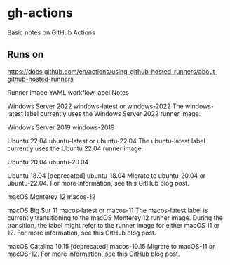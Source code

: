 # gh-actions

Basic notes on GitHub Actions

## Runs on

https://docs.github.com/en/actions/using-github-hosted-runners/about-github-hosted-runners

Runner image	YAML workflow label	Notes

Windows Server 2022	windows-latest or windows-2022	The windows-latest label currently uses the Windows Server 2022 runner image.

Windows Server 2019	windows-2019	

Ubuntu 22.04	ubuntu-latest or ubuntu-22.04	The ubuntu-latest label currently uses the Ubuntu 22.04 runner image.

Ubuntu 20.04	ubuntu-20.04	

Ubuntu 18.04 [deprecated]	ubuntu-18.04	Migrate to ubuntu-20.04 or ubuntu-22.04. For more information, see this GitHub blog post.

macOS Monterey 12	macos-12

macOS Big Sur 11	macos-latest or macos-11	The macos-latest label is currently transitioning to the macOS Monterey 12 runner image. During the transition, the label might refer to the runner image for either macOS 11 or 12. For more information, see this GitHub blog post.

macOS Catalina 10.15 [deprecated]	macos-10.15	Migrate to macOS-11 or macOS-12. For more information, see this GitHub blog post.
